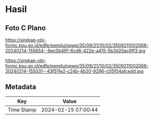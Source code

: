 # Hasil

## Foto C Plano

https://sirekap-obj-formc.kpu.go.id/edfe/pemilu/ppwp/35/09/21/10/02/3509211002068-20240214-155654--8ec0b491-6cd6-422e-a415-5b3d20ac6ff3.jpg

https://sirekap-obj-formc.kpu.go.id/edfe/pemilu/ppwp/35/09/21/10/02/3509211002068-20240214-155031--43f51fe2-c24b-4b20-9296-c05f04afcedd.jpg


## Metadata

| Key        | Value               |
| ---------- | ------------------- |
| Time Stamp | 2024-02-15 07:00:44 |



